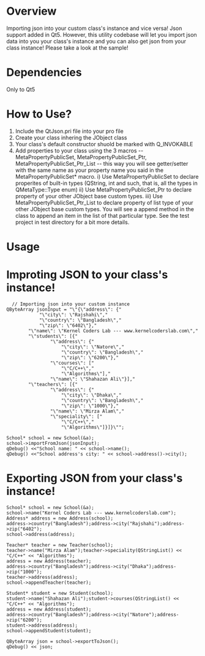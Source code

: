 ﻿Overview
======

Importing json into your custom class's instance and vice versa!
Json support added in Qt5. However, this utility codebase will let you import json data into you your class's instance and you can also get json from your class instance! Please take a look at the sample!


Dependencies
======
Only to Qt5


How to Use?
======
1) Include the QtJson.pri file into your pro file
2) Create your class inhering the JObject class
3) Your class's default constructor shuold be marked with Q_INVOKABLE
4) Add properties to your class using the 3 macros --  MetaPropertyPublicSet, MetaPropertyPublicSet_Ptr, MetaPropertyPublicSet_Ptr_List -- this way you will see getter/setter with the same name as your property name you said in the MetaPropertyPublicSet* macro.
  i) Use MetaPropertyPublicSet to declare properites of built-in types (QString, int and such, that is, all the types in QMetaType::Type enum)
  ii) Use MetaPropertyPublicSet_Ptr to declare property of your other JObject base custom types.
  iii) Use MetaPropertyPublicSet_Ptr_List to declare property of list type of your other JObject base custom types. You will see a append<PropertyName> method in the class to append an item in the list of that particular type.
See the test project in test directory for a bit more details.


Usage
======
  Improting JSON to your class's instance!
  ===
      // Importing json into your custom instance
    QByteArray jsonInput = "\"{\"address\": {"
                "\"city\": \"Rajshahi\","
                "\"country\": \"Bangladesh\","
                "\"zip\": \"6402\"},"
            "\"name\": \"Kernel Coders Lab --- www.kernelcoderslab.com\","
            "\"students\": [{"
                    "\"address\": {"
                        "\"city\": \"Natore\","
                        "\"country\": \"Bangladesh\","
                        "\"zip\": \"6200\"},"
                    "\"courses\": ["
                        "\"C/C++\","
                        "\"Algorithms\"],"
                    "\"name\": \"Shahazan Ali\"}],"
            "\"teachers\": [{"
                    "\"address\": {"
                        "\"city\": \"Dhaka\","
                        "\"country\": \"Bangladesh\","
                        "\"zip\": \"1000\"},"
                    "\"name\": \"Mirza Alam\","
                    "\"speciality\": ["
                        "\"C/C++\","
                        "\"Algorithms\"]}]}\"";

    School* school = new School(&a);
    school->importFromJson(jsonInput);
    qDebug() <<"School name: " << school->name();
    qDebug() <<"School address's city: " << school->address()->city();
	

  Exporting JSON from your class's instance!
  ===
    School* school = new School(&a);
	school->name("Kernel Coders Lab --- www.kernelcoderslab.com");
	Address* address = new Address(school);
	address->country("Bangladesh");address->city("Rajshahi");address->zip("6402");
	school->address(address);

	Teacher* teacher = new Teacher(school);
	teacher->name("Mirza Alam");teacher->speciality(QStringList() << "C/C++" << "Algorithms");
	address = new Address(teacher);
	address->country("Bangladesh");address->city("Dhaka");address->zip("1000");
	teacher->address(address);
	school->appendTeacher(teacher);

	Student* student = new Student(school);
	student->name("Shahazan Ali");student->courses(QStringList() << "C/C++" << "Algorithms");
	address = new Address(student);
	address->country("Bangladesh");address->city("Natore");address->zip("6200");
	student->address(address);
	school->appendStudent(student);

	QByteArray json = school->exportToJson();
	qDebug() << json;
